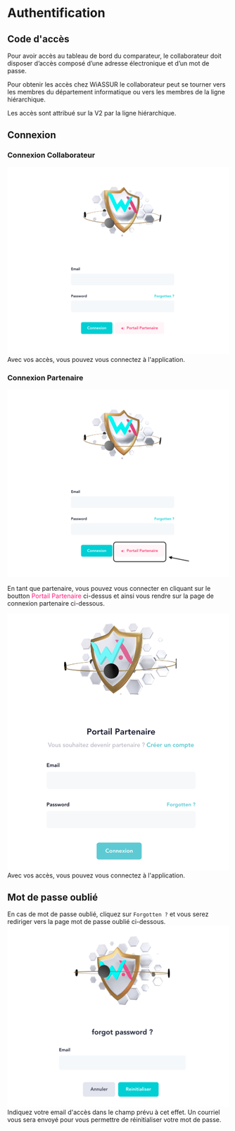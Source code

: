 # Authentification

## Code d'accès

Pour avoir accès au tableau de bord du comparateur, le collaborateur doit disposer d’accès composé d’une adresse électronique et d’un mot de passe. 

Pour obtenir les accès chez WiASSUR le collaborateur peut se tourner vers les membres du département informatique ou vers les membres de la ligne hiérarchique. 

Les accès sont attribué sur la V2 par la ligne hiérarchique.

## Connexion
### Connexion Collaborateur
<img src="../public/connexion.png" />
Avec vos accès, vous pouvez vous connectez à l'application.

### Connexion Partenaire
<img src="../public/connexionIndication.png" />

En tant que partenaire, vous pouvez vous connecter en cliquant sur le boutton <span style="color:#fd1d7c">Portail Partenaire</span> ci-dessus et ainsi vous rendre sur la page de connexion partenaire ci-dessous.

<img src="../public/connexionPartner.png" />
Avec vos accès, vous pouvez vous connectez à l'application.

## Mot de passe oublié
En cas de mot de passe oublié, cliquez sur `Forgotten ?` et vous serez rediriger vers la page mot de passe oublié ci-dessous.
<img src="../public/forgotten.png" />
Indiquez votre email d'accès dans le champ prévu à cet effet. Un courriel vous sera envoyé pour vous permettre de réinitialiser votre mot de passe.